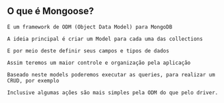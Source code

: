 ## O que é Mongoose?

```
É um framework de ODM (Object Data Model) para MongoDB
```

```
A ideia principal é criar um Model para cada uma das collections
```

```
E por meio deste definir seus campos e tipos de dados
```

```
Assim teremos um maior controle e organização pela aplicação
```

```
Baseado neste models poderemos executar as queries, para realizar um CRUD, por exemplo
```

```
Inclusive algumas ações são mais simples pela ODM do que pelo driver.
```
